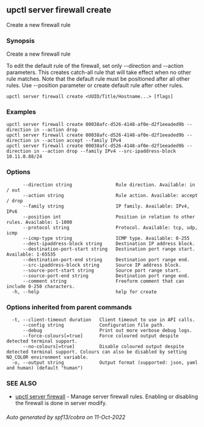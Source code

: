 ## upctl server firewall create

Create a new firewall rule

### Synopsis

Create a new firewall rule

To edit the default rule of the firewall, set only --direction and --action
parameters. This creates catch-all rule that will take effect when no other rule
matches. Note that the default rule must be positioned after all other rules.
Use --position parameter or create default rule after other rules.

```
upctl server firewall create <UUID/Title/Hostname...> [flags]
```

### Examples

```
upctl server firewall create 00038afc-d526-4148-af0e-d2f1eeaded9b --direction in --action drop
upctl server firewall create 00038afc-d526-4148-af0e-d2f1eeaded9b --direction in --action accept --family IPv4
upctl server firewall create 00038afc-d526-4148-af0e-d2f1eeaded9b --direction in --action drop --family IPv4 --src-ipaddress-block 10.11.0.88/24
```

### Options

```
      --direction string                Rule direction. Available: in / out
      --action string                   Rule action. Available: accept / drop
      --family string                   IP family. Available: IPv4, IPv6
      --position int                    Position in relation to other rules. Available: 1-1000
      --protocol string                 Protocol. Available: tcp, udp, icmp
      --icmp-type string                ICMP type. Available: 0-255
      --dest-ipaddress-block string     Destination IP address block.
      --destination-port-start string   Destination port range start. Available: 1-65535
      --destination-port-end string     Destination port range end.
      --src-ipaddress-block string      Source IP address block.
      --source-port-start string        Source port range start.
      --source-port-end string          Destination port range end.
      --comment string                  Freeform comment that can include 0-250 characters.
  -h, --help                            help for create
```

### Options inherited from parent commands

```
  -t, --client-timeout duration   Client timeout to use in API calls.
      --config string             Configuration file path.
      --debug                     Print out more verbose debug logs.
      --force-colours[=true]      Force coloured output despite detected terminal support.
      --no-colours[=true]         Disable coloured output despite detected terminal support. Colours can also be disabled by setting NO_COLOR environment variable.
  -o, --output string             Output format (supported: json, yaml and human) (default "human")
```

### SEE ALSO

* [upctl server firewall](upctl_server_firewall.md)	 - Manage server firewall rules. Enabling or disabling the firewall is done in server modify.

###### Auto generated by spf13/cobra on 11-Oct-2022
